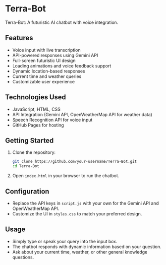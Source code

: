 # Terra-Bot
Terra-Bot: A futuristic AI chatbot with voice integration.

## Features
- Voice input with live transcription
- API-powered responses using Gemini API
- Full-screen futuristic UI design
- Loading animations and voice feedback support
- Dynamic location-based responses
- Current time and weather queries
- Customizable user experience

## Technologies Used
- JavaScript, HTML, CSS
- API Integration (Gemini API, OpenWeatherMap API for weather data)
- Speech Recognition API for voice input
- GitHub Pages for hosting

## Getting Started
1. Clone the repository:  
   ```bash
   git clone https://github.com/your-username/Terra-Bot.git
   cd Terra-Bot
   ```
2. Open `index.html` in your browser to run the chatbot.

## Configuration
- Replace the API keys in `script.js` with your own for the Gemini API and OpenWeatherMap API.
- Customize the UI in `styles.css` to match your preferred design.

## Usage
- Simply type or speak your query into the input box.
- The chatbot responds with dynamic information based on your question.
- Ask about your current time, weather, or other general knowledge questions.
